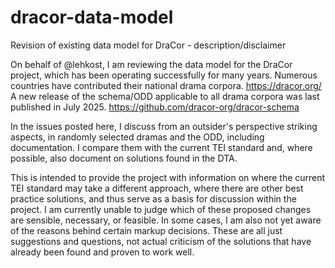 # dracor-data-model
Revision of existing data model for DraCor - description/disclaimer

On behalf of @lehkost, I am reviewing the data model for the DraCor project, which has been operating successfully for many years. Numerous countries have contributed their national drama corpora. https://dracor.org/
A new release of the schema/ODD applicable to all drama corpora was last published in July 2025. https://github.com/dracor-org/dracor-schema

In the issues posted here, I discuss from an outsider's perspective striking aspects, in randomly selected dramas and the ODD, including documentation. I compare them with the current TEI standard and, where possible, also document on solutions found in the DTA.

This is intended to provide the project with information on where the current TEI standard may take a different approach, where there are other best practice solutions, and thus serve as a basis for discussion within the project. 
I am currently unable to judge which of these proposed changes are sensible, necessary, or feasible. In some cases, I am also not yet aware of the reasons behind certain markup decisions. 
These are all just suggestions and questions, not actual criticism of the solutions that have already been found and proven to work well.

